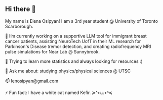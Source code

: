 ## Hi there 👋
My name is Elena Osipyan! I am a 3rd year student @ University of Toronto Scarborough.

🔭 I’m currently working on a supportive LLM tool for immigrant breast cancer patients, assisting NeuroTech UofT in their ML research for Parkinson's Disease tremor detection, and creating radiofrequency MRI pulse simulations for Near Lab @ Sunnybrook.

🌱 Trying to learn more statistics and always looking for resources :) 

💬 Ask me about: studying physics/physical sciences @ UTSC

📫 lenosipyan@gmail.com

⚡ Fun fact: I have a white cat named Kefir. ≽^•⩊•^≼  
